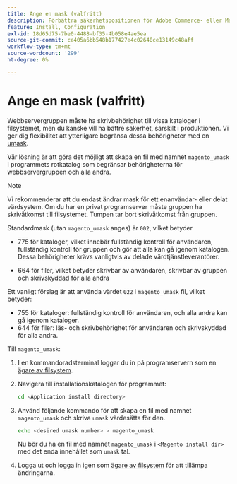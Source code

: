```yaml
---
title: Ange en mask (valfritt)
description: Förbättra säkerhetspositionen för Adobe Commerce- eller Magento Open Source-installationen genom att begränsa filsystemsbehörigheterna.
feature: Install, Configuration
exl-id: 18d65d75-7be0-4488-bf35-4b058e4ae5ea
source-git-commit: ce405a6bb548b177427e4c02640ce13149c48aff
workflow-type: tm+mt
source-wordcount: '299'
ht-degree: 0%

---
```


# Ange en mask (valfritt)

Webbservergruppen måste ha skrivbehörighet till vissa kataloger i filsystemet, men du kanske vill ha bättre säkerhet, särskilt i produktionen. Vi ger dig flexibilitet att ytterligare begränsa dessa behörigheter med en [umask](https://www.cyberciti.biz/tips/understanding-linux-unix-umask-value-usage.html).

Vår lösning är att göra det möjligt att skapa en fil med namnet `magento_umask` i programmets rotkatalog som begränsar behörigheterna för webbservergruppen och alla andra.

>[!NOTE]
>
>Vi rekommenderar att du endast ändrar mask för ett enanvändar- eller delat värdsystem. Om du har en privat programserver måste gruppen ha skrivåtkomst till filsystemet. Tumpen tar bort skrivåtkomst från gruppen.

Standardmask (utan `magento_umask` anges) är `002`, vilket betyder

* 775 för kataloger, vilket innebär fullständig kontroll för användaren, fullständig kontroll för gruppen och gör att alla kan gå igenom katalogen. Dessa behörigheter krävs vanligtvis av delade värdtjänstleverantörer.

* 664 för filer, vilket betyder skrivbar av användaren, skrivbar av gruppen och skrivskyddad för alla andra

Ett vanligt förslag är att använda värdet `022` i `magento_umask` fil, vilket betyder:

* 755 för kataloger: fullständig kontroll för användaren, och alla andra kan gå igenom kataloger.
* 644 för filer: läs- och skrivbehörighet för användaren och skrivskyddad för alla andra.

Till `magento_umask`:

1. I en kommandoradsterminal loggar du in på programservern som en [ägare av filsystem](../prerequisites/file-system/overview.md).
1. Navigera till installationskatalogen för programmet:

   ```bash
   cd <Application install directory>
   ```

1. Använd följande kommando för att skapa en fil med namnet `magento_umask` och skriva `umask` värdesätta för den.

   ```bash
   echo <desired umask number> > magento_umask
   ```

   Nu bör du ha en fil med namnet `magento_umask` i `<Magento install dir>` med det enda innehållet som `umask` tal.

1. Logga ut och logga in igen som [ägare av filsystem](../prerequisites/file-system/overview.md) för att tillämpa ändringarna.
